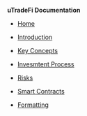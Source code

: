 <!-- docs/_sidebar.md -->
**uTradeFi Documentation**

* [Home](/)

* [Introduction](introduction.md "What is uTradeFi")

* [Key Concepts](keyconcepts.md "Explanantion of key concepts")
* [Invesmtent Process](investmentprocess.md "Overview of how to invvest")
* [Risks](risk.md "Overview of key risks")
* [Smart Contracts](smartcontracts.md "Overview of the smart contracts")
* [Formatting](guide.md)
